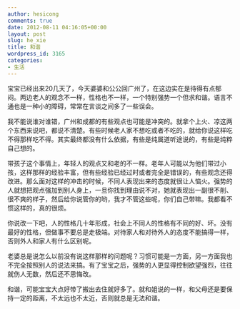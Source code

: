 ```yaml
---
author: hesicong
comments: true
date: 2012-08-11 04:16:05+00:00
layout: post
slug: he_xie
title: 和谐
wordpress_id: 3165
categories:
- 生活
---
```


宝宝已经出来20几天了，今天婆婆和公公回广州了，在这边实在是待得有点郁闷。两边老人的观念不一样，性格也不一样，一个特别强势一个但求和谐。语言不通也是一种小的障碍，常常在言谈之间多了一些误会。

我不能说谁对谁错，广州和成都的有些观点也可能是冲突的。就拿个上火、凉这两个东西来说吧，都说不清楚。有些时候老人家不想吃或者不吃的，就给你说这样吃不得那样吃不得。其实最终都没有什么依据，有些是纯属道听途说的，有些是纯粹自己想的。

带孩子这个事情上，年轻人的观点又和老的不一样。老年人可能以为他们带过小孩，这样那样的经验丰富，但有些经验已经过时或者完全是错误的，有些观念还得改进。那么面对这样的冲击的时候，不同人表现出来的态度就很让人恼火。强势的人就想把观点强加到别人身上，一旦你找到理由说不对，她就表现出一副很不削、很不爽的样子，然后给你说管你的哟，我才不管这些呢，你们自己带嘛。我都看不惯这样的，真的很烦。

你说改一下吧，人的性格几十年形成，社会上不同人的性格有不同的好、坏。没有最好的性格，但做事不要总是走极端。对待家人和对待外人的态度不能搞得一样，否则外人和家人有什么区别呢。

老婆总是说怎么以前没有说这样那样的问题呢？习惯可能是一方面，另一方面我也不完全按照别人的说法来搞。有了宝宝之后，强势的人更显得控制欲望强烈，往往就伤人无数，然后还不思悔改。

和谐，可能宝宝大点好带了搬出去住就好多了。就和姐说的一样，和父母还是要保持一定的距离，不太远也不太近，否则就总是无法和谐。
